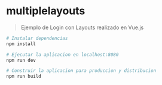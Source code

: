 # multiplelayouts

> Ejemplo de Login con Layouts realizado en Vue.js

``` bash
# Instalar dependencias
npm install

# Ejecutar la aplicacion en localhost:8080
npm run dev

# Construir la aplicacion para produccion y distribucion
npm run build
```
